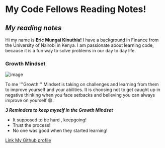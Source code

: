 # My Code Fellows Reading Notes!
## *My reading notes*

Hi my name is **Eric Mungai Kinuthia!** I have a background in Finance from the University of Nairobi in Kenya. I am passionate about learning code, because it is a fun way to solve problems in our day to day life.

### Growth Mindset

![image](https://user-images.githubusercontent.com/110691414/187344860-40aa5623-3801-4ca5-8dad-a05252ae4735.png)


To me '''Growth''' Mindset is taking on challenges and learning from them to improve yourself and your abilities. It is choosing not to get caught up in negative thinking when you face setbacks and believing you can always improve on yourself :smile:.

***3 Reminders to keep myself in the Growth Mindset***

- It supposed to be hard , keepgoing!
- Trust the process!
- No one was good when they started learning!

[Link My Github profile](https://ericmungai97.github.io/reading-notes/)
